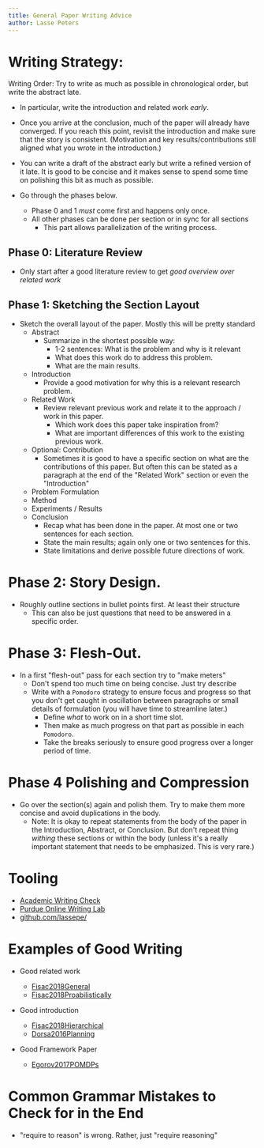```yaml
---
title: General Paper Writing Advice
author: Lasse Peters
---
```


# Writing Strategy:

Writing Order: Try to write as much as possible in chronological order, but write the abstract late.

- In particular, write the introduction and related work *early*.
- Once you arrive at the conclusion, much of the paper will already have
  converged. If you reach this point, revisit the introduction and make
  sure that the story is consistent. (Motivation and key
  results/contributions still aligned what you wrote in the introduction.)
- You can write a draft of the abstract early but write a refined version
  of it late. It is good to be concise and it makes sense to spend some
  time on polishing this bit as much as possible.

- Go through the phases below.
    - Phase 0 and 1 *must* come first and happens only once.
    - All other phases can be done per section or in sync for all sections
        - This part allows parallelization of the writing process.

## Phase 0: Literature Review

- Only start after a good literature review to get *good overview over related work*

## Phase 1: Sketching the Section Layout

- Sketch the overall layout of the paper. Mostly this will be pretty standard
    - Abstract
        - Summarize in the shortest possible way:
            - 1-2 sentences: What is the problem and why is it relevant
            - What does this work do to address this problem.
            - What are the main results.
    - Introduction
        - Provide a good motivation for why this is a relevant research problem.
    - Related Work
        - Review relevant previous work and relate it to the approach / work in this paper.
            - Which work does this paper take inspiration from?
            - What are important differences of this work to the existing previous work.
    - Optional: Contribution
        - Sometimes it is good to have a specific section on what are the
          contributions of this paper. But often this can be stated as
          a paragraph at the end of the "Related Work" section or even the
          "Introduction"
    - Problem Formulation
    - Method
    - Experiments / Results
    - Conclusion
        - Recap what has been done in the paper. At most one or two sentences for each section.
        - State the main results; again only one or two sentences for this.
        - State limitations and derive possible future directions of work.


# Phase 2: Story Design.

- Roughly outline sections in bullet points first. At least their structure
    - This can also be just questions that need to be answered in a specific order.

# Phase 3: Flesh-Out.

- In a first "flesh-out" pass for each section try to "make meters"
    - Don't spend too much time on being concise. Just try describe
    - Write with a `Pomodoro` strategy to ensure focus and progress so that you
      don't get caught in oscillation between paragraphs or small details of
      formulation (you will have time to streamline later.)
        - Define *what* to work on in a short time slot.
        - Then make as much progress on that part as possible in each `Pomodoro`.
        - Take the breaks seriously to ensure good progress over a longer period of time.

# Phase 4 Polishing and Compression

- Go over the section(s) again and polish them. Try to make them more concise
  and avoid duplications in the body.
    - Note: It is okay to repeat statements from the body of the paper in the
      Introduction, Abstract, or Conclusion. But don't repeat thing *withing*
      these sections or within the body (unless it's a really important
      statement that needs to be emphasized. This is very rare.)

# Tooling

- [Academic Writing Check](https://github.com/devd/Academic-Writing-Check)
- [Purdue Online Writing Lab](https://owl.purdue.edu/owl/general_writing/punctuation/commas/extended_rules_for_commas.html#:~:text=2.,%2C%20since%2C%20when%2C%20while.)
- [github.com/lassepe/](https://github.com/lassepe/latex-setup-clean)

# Examples of Good Writing

- Good related work
    - [Fisac2018General](https://arxiv.org/pdf/1705.01292.pdf)
    - [Fisac2018Proabilistically](https://arxiv.org/pdf/1806.00109.pdf%3E)

- Good introduction
    - [Fisac2018Hierarchical](https://arxiv.org/pdf/1810.05766.pdf)
    - [Dorsa2016Planning](https://pdfs.semanticscholar.org/baef/0a1859fc0216c89289c69da88d6dc8399fc7.pdf)

- Good Framework Paper
    - [Egorov2017POMDPs](https://www.jmlr.org/papers/volume18/16-300/16-300.pdf)

# Common Grammar Mistakes to Check for in the End

- "require to reason" is wrong. Rather, just "require reasoning"
